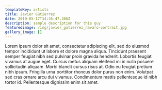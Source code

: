 ```yaml
---
templateKey: artists
title: Javier Gutierrez
date: 2019-05-17T14:36:47.386Z
description: sample description for this guy
featuredimage: /img/javier_gutierrez_navaro-portrait.jpg
gallery_image: []
---
```

Lorem ipsum dolor sit amet, consectetur adipiscing elit, sed do eiusmod tempor incididunt ut labore et dolore magna aliqua. Tincidunt praesent semper feugiat nibh sed pulvinar proin gravida hendrerit. Lobortis feugiat vivamus at augue eget. Cursus metus aliquam eleifend mi in nulla posuere sollicitudin aliquam. Morbi blandit cursus risus at. Odio eu feugiat pretium nibh ipsum. Fringilla urna porttitor rhoncus dolor purus non enim. Volutpat sed cras ornare arcu dui vivamus. Condimentum mattis pellentesque id nibh tortor id. Pellentesque dignissim enim sit amet.
